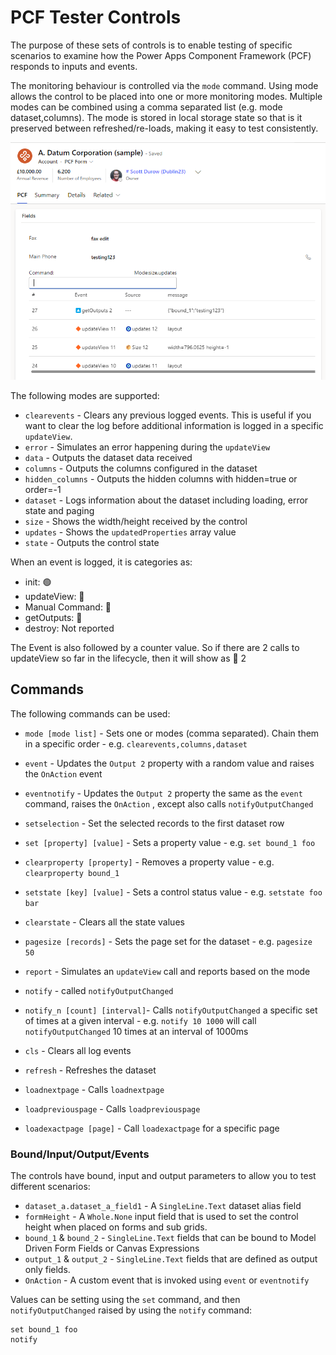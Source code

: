 # PCF  Tester  Controls

The purpose of these sets of controls is to enable testing of specific scenarios to examine how the Power Apps Component Framework (PCF) responds to inputs and events.

The monitoring behaviour is controlled via the `mode` command. Using mode allows the control to be placed into one or more monitoring modes. Multiple modes can be combined using a comma separated list (e.g. mode dataset,columns). The mode is stored in local storage state so that is it preserved between refreshed/re-loads, making it easy to test consistently. 

![image-20230619144255328](media/form-field-testing.png)

The following modes are supported:

- `clearevents` - Clears any previous logged events. This is useful if you want to clear the log before additional information is logged in a specific `updateView`.
- `error` - Simulates an error happening during the `updateView`
- `data` - Outputs the dataset data received
- `columns` - Outputs the columns configured in the dataset
- `hidden_columns` - Outputs the hidden columns with hidden=true or order=-1
- `dataset` - Logs information about the dataset including loading, error state and paging
- `size` - Shows the width/height received by the control
- `updates` - Shows the `updatedProperties` array value
- `state` - Outputs the control state

When an event is logged, it is categories as:

-  init: 🟢
- updateView: 🔶
- Manual Command: 🚀
- getOutputs: 🔼
- destroy: Not reported

The Event is also followed by a counter value. So if there are 2 calls to updateView so far in the lifecycle, then it will show as 🔶 2

## Commands

The following commands can be used:

- `mode [mode list]` - Sets one or modes (comma separated). Chain them in a specific order - e.g. `clearevents,columns,dataset`

- `event` - Updates the `Output 2` property with a random value and raises the `OnAction` event

- `eventnotify` - Updates the `Output 2` property the same as the `event` command, raises the `OnAction` , except also calls `notifyOutputChanged`

- `setselection` - Set the selected records to the first dataset row

- `set [property] [value]` - Sets a property value - e.g. `set bound_1 foo`

- `clearproperty [property]` - Removes a property value - e.g. `clearproperty bound_1`

- `setstate [key] [value]` - Sets a control status value - e.g. `setstate foo bar`

- `clearstate` - Clears all the state values

- `pagesize [records]` - Sets the page set for the dataset - e.g. `pagesize 50`

- `report` - Simulates an `updateView` call and reports based on the mode

- `notify` - called `notifyOutputChanged`

- `notify_n [count] [interval]`-  Calls `notifyOutputChanged` a specific set of times at a given interval - e.g. `notify 10 1000` will call `notifyOutputChanged` 10 times at an interval of 1000ms

- `cls` - Clears all log events

- `refresh` - Refreshes the dataset

- `loadnextpage` - Calls `loadnextpage`

- `loadpreviouspage` - Calls `loadpreviouspage`

- `loadexactpage [page]` - Call `loadexactpage` for a specific page

### Bound/Input/Output/Events

The controls have bound, input and output parameters to allow you to test different scenarios:

- `dataset_a.dataset_a_field1` - A `SingleLine.Text` dataset alias field	
- `formHeight` - A `Whole.None` input field that is used to set the control height when placed on forms and sub grids.
- `bound_1` & `bound_2` - `SingleLine.Text` fields that can be bound to Model Driven Form Fields or Canvas Expressions
- `output_1` & `output_2` - `SingleLine.Text` fields that are defined as output only fields.
- `OnAction` - A custom event that is invoked using `event` or `eventnotify`

Values can be setting using the `set` command, and then `notifyOutputChanged` raised by using the `notify` command:

```
set bound_1 foo
notify
```



